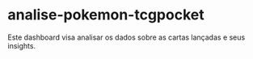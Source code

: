 # analise-pokemon-tcgpocket
Este dashboard visa analisar os dados sobre as cartas lançadas e seus insights.
